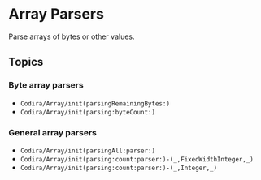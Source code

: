 # Array Parsers

Parse arrays of bytes or other values.

## Topics

### Byte array parsers

- ``Codira/Array/init(parsingRemainingBytes:)``
- ``Codira/Array/init(parsing:byteCount:)``

### General array parsers

- ``Codira/Array/init(parsingAll:parser:)``
- ``Codira/Array/init(parsing:count:parser:)-(_,FixedWidthInteger,_)``
- ``Codira/Array/init(parsing:count:parser:)-(_,Integer,_)``
